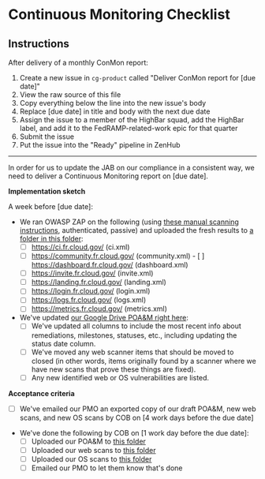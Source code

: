 # Continuous Monitoring Checklist

## Instructions

After delivery of a monthly ConMon report:

1. Create a new issue in `cg-product` called "Deliver ConMon report for [due date]"
1. View the raw source of this file
1. Copy everything below the line into the new issue's body
1. Replace [due date] in title and body with the next due date
1. Assign the issue to a member of the HighBar squad, add the HighBar label, and add it to the FedRAMP-related-work epic for that quarter
1. Submit the issue
1. Put the issue into the "Ready" pipeline in ZenHub

---

In order for us to update the JAB on our compliance in a consistent way, we need to deliver a Continuous Monitoring report on [due date].

**Implementation sketch**

A week before [due date]:

* We ran OWASP ZAP on the following (using [these manual scanning instructions](https://pages.18f.gov/before-you-ship/security/dynamic-scanning/#manual-scanning), authenticated, passive) and uploaded the fresh results to [a folder in this folder](https://drive.google.com/drive/u/0/folders/0B5fn0WMJaYDnaFdCak5WNWRGb1U):
	- [ ] https://ci.fr.cloud.gov/ (ci.xml)
	- [ ] https://community.fr.cloud.gov/ (community.xml)	- [ ] https://dashboard.fr.cloud.gov/ (dashboard.xml)
	- [ ] https://invite.fr.cloud.gov/ (invite.xml)
	- [ ] https://landing.fr.cloud.gov/ (landing.xml)
	- [ ] https://login.fr.cloud.gov/ (login.xml)
	- [ ] https://logs.fr.cloud.gov/ (logs.xml)
	- [ ] https://metrics.fr.cloud.gov/ (metrics.xml)

* We've updated [our Google Drive POA&M right here](https://docs.google.com/spreadsheets/d/16igVl8cD3SqeX5_SOn5Su34KmwMRnP20gPbfQlqIwfM/edit#gid=1701775784):
	- [ ] We've updated all columns to include the most recent info about remediations, milestones, statuses, etc., including updating the status date column.
	- [ ] We've moved any web scanner items that should be moved to closed (in other words, items originally found by a scanner where we have new scans that prove these things are fixed).
	- [ ] Any new identified web or OS vulnerabilities are listed.

**Acceptance criteria**

- [ ] We've emailed our PMO an exported copy of our draft POA&M, new web scans, and new OS scans by COB on [4 work days before the due date]
* We've done the following by COB on [1 work day before the due date]:
	-  [ ] Uploaded our POA&M to [this folder](https://community.max.gov/pages/viewpage.action?pageId=1034682621)
	-  [ ] Uploaded our web scans to [this folder](https://community.max.gov/display/FedRAMPExternal/GSA+18F+Cloud.gov+Web+Scans)
	-  [ ] Uploaded our OS scans to [this folder](https://community.max.gov/pages/viewpage.action?pageId=1034682662)
	-  [ ] Emailed our PMO to let them know that's done
